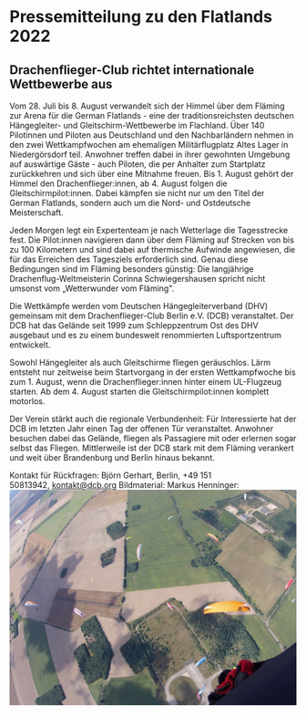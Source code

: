 # Pressemitteilung zu den Flatlands 2022
## Drachenflieger-Club richtet internationale Wettbewerbe aus

Vom 28. Juli bis 8. August verwandelt sich der Himmel über dem Fläming zur Arena für die German Flatlands - eine der traditionsreichsten deutschen Hängegleiter- und Gleitschirm-Wettbewerbe im Flachland. Über 140 Pilotinnen und Piloten aus Deutschland und den Nachbarländern nehmen in den zwei Wettkampfwochen am ehemaligen Militärflugplatz Altes Lager in Niedergörsdorf teil. Anwohner treffen dabei in ihrer gewohnten Umgebung auf auswärtige Gäste - auch Piloten, die per Anhalter zum Startplatz zurückkehren und sich über eine Mitnahme freuen. Bis 1. August gehört der Himmel den Drachenflieger:innen, ab 4. August folgen die Gleitschirmpilot:innen. Dabei kämpfen sie nicht nur um den Titel der German Flatlands, sondern auch um die Nord- und Ostdeutsche Meisterschaft.

Jeden Morgen legt ein Expertenteam je nach Wetterlage die Tagesstrecke fest. Die Pilot:innen navigieren dann über dem Fläming auf Strecken von bis zu 100 Kilometern und sind dabei auf thermische Aufwinde angewiesen, die für das Erreichen des Tagesziels erforderlich sind. Genau diese Bedingungen sind im Fläming besonders günstig: Die langjährige Drachenflug-Weltmeisterin Corinna Schwiegershausen spricht nicht umsonst vom „Wetterwunder vom Fläming".

Die Wettkämpfe werden vom Deutschen Hängegleiterverband (DHV) gemeinsam mit dem Drachenflieger-Club Berlin e.V. (DCB) veranstaltet. Der DCB hat das Gelände seit 1999 zum Schleppzentrum Ost des DHV ausgebaut und es zu einem bundesweit renommierten Luftsportzentrum entwickelt.

Sowohl Hängegleiter als auch Gleitschirme fliegen geräuschlos. Lärm entsteht nur zeitweise beim Startvorgang in der ersten Wettkampfwoche bis zum 1. August, wenn die Drachenflieger:innen hinter einem UL-Flugzeug starten. Ab dem 4. August starten die Gleitschirmpilot:innen komplett motorlos.

Der Verein stärkt auch die regionale Verbundenheit: Für Interessierte hat der DCB im letzten Jahr einen Tag der offenen Tür veranstaltet. Anwohner besuchen dabei das Gelände, fliegen als Passagiere mit oder erlernen sogar selbst das Fliegen. Mittlerweile ist der DCB stark mit dem Fläming verankert und weit über Brandenburg und Berlin hinaus bekannt.

Kontakt für Rückfragen:
Björn Gerhart, Berlin, +49 151 50813942, kontakt@dcb.org
Bildmaterial: Markus Henninger: ![Gleitschirm-Pilot:innen über Altes Lager](images/gs-wettbewerb-flatlands-altes-lager.jpg)
